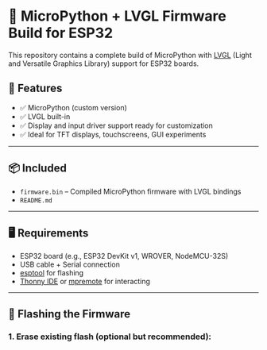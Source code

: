 # 🐍 MicroPython + LVGL Firmware Build for ESP32

This repository contains a complete build of MicroPython with [LVGL](https://lvgl.io/) (Light and Versatile Graphics Library) support for ESP32 boards.

## 🔧 Features

- ✅ MicroPython (custom version)
- ✅ LVGL built-in
- ✅ Display and input driver support ready for customization
- ✅ Ideal for TFT displays, touchscreens, GUI experiments

---

## 📦 Included

- `firmware.bin` – Compiled MicroPython firmware with LVGL bindings
- `README.md`

---

## 🖥️ Requirements

- ESP32 board (e.g., ESP32 DevKit v1, WROVER, NodeMCU-32S)
- USB cable + Serial connection
- [esptool](https://github.com/espressif/esptool) for flashing
- [Thonny IDE](https://thonny.org/) or [mpremote](https://github.com/micropython/micropython/tree/master/tools/mpremote) for interacting

---

## 🚀 Flashing the Firmware

### 1. Erase existing flash (optional but recommended):


